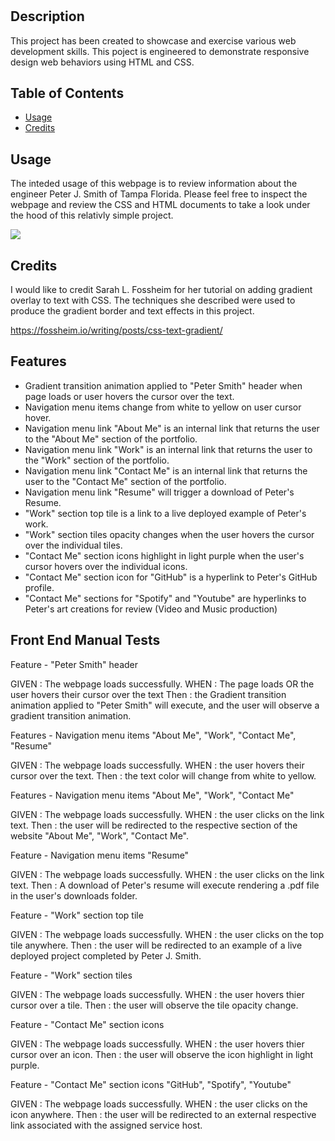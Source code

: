 # <Peter J. Smith Portfolio>

## Description

This project has been created to showcase and exercise various web development skills. This poject is engineered to demonstrate responsive design web behaviors using HTML and CSS.   

## Table of Contents

- [Usage](#usage)
- [Credits](#credits)

## Usage

The inteded usage of this webpage is to review information about the engineer Peter J. Smith of Tampa Florida. Please feel free to inspect the webpage and review the CSS and HTML documents to take a look under the hood of this relativly simple project. 

![](images/PJS-Portfolio-Screenshot.png)

## Credits
I would like to credit Sarah L. Fossheim for her tutorial on adding gradient overlay to text with CSS. The techniques she described were used to produce the gradient border and text effects in this project.

https://fossheim.io/writing/posts/css-text-gradient/

## Features

- Gradient transition animation applied to "Peter Smith" header when page loads or user hovers the cursor over the text.
- Navigation menu items change from white to yellow on user cursor hover.
- Navigation menu link "About Me" is an internal link that returns the user to the "About Me" section of the portfolio.
- Navigation menu link "Work" is an internal link that returns the user to the "Work" section of the portfolio.
- Navigation menu link "Contact Me" is an internal link that returns the user to the "Contact Me" section of the portfolio.
- Navigation menu link "Resume" will trigger a download of Peter's Resume. 
- "Work" section top tile is a link to a live deployed example of Peter's work.
- "Work" section tiles opacity changes when the user hovers the cursor over the individual tiles.
- "Contact Me" section icons highlight in light purple when the user's cursor hovers over the individual icons.
- "Contact Me" section icon for "GitHub" is a hyperlink to Peter's GitHub profile.
- "Contact Me" sections for "Spotify" and "Youtube" are hyperlinks to Peter's art creations for review (Video and Music production) 


## Front End Manual Tests
 
 Feature - "Peter Smith" header
 
 GIVEN : The webpage loads successfully.
 WHEN : The page loads OR the user hovers their cursor over the text
 Then : the Gradient transition animation applied to "Peter Smith" will execute, and the user will observe a gradient transition animation.

 Features - Navigation menu items "About Me", "Work", "Contact Me", "Resume"
 
 GIVEN : The webpage loads successfully.
 WHEN : the user hovers their cursor over the text.
 Then : the text color will change from white to yellow.

 Features - Navigation menu items "About Me", "Work", "Contact Me"

 GIVEN : The webpage loads successfully.
 WHEN : the user clicks on the link text.
 Then : the user will be redirected to the respective section of the website "About Me", "Work", "Contact Me".

 Feature - Navigation menu items "Resume"

 GIVEN : The webpage loads successfully.
 WHEN : the user clicks on the link text.
 Then : A download of Peter's resume will execute rendering a .pdf file in the user's downloads folder.

 Feature - "Work" section top tile

 GIVEN : The webpage loads successfully.
 WHEN : the user clicks on the top tile anywhere.
 Then : the user will be redirected to an example of a live deployed project completed by Peter J. Smith.

 Feature - "Work" section tiles

 GIVEN : The webpage loads successfully.
 WHEN : the user hovers thier cursor over a tile.
 Then : the user will observe the tile opacity change.

 Feature - "Contact Me" section icons 

 GIVEN : The webpage loads successfully.
 WHEN : the user hovers thier cursor over an icon.
 Then : the user will observe the icon highlight in light purple.

  Feature - "Contact Me" section icons "GitHub", "Spotify", "Youtube"

 GIVEN : The webpage loads successfully.
 WHEN : the user clicks on the icon anywhere.
 Then : the user will be redirected to an external respective link associated with the assigned service host.


 



  
